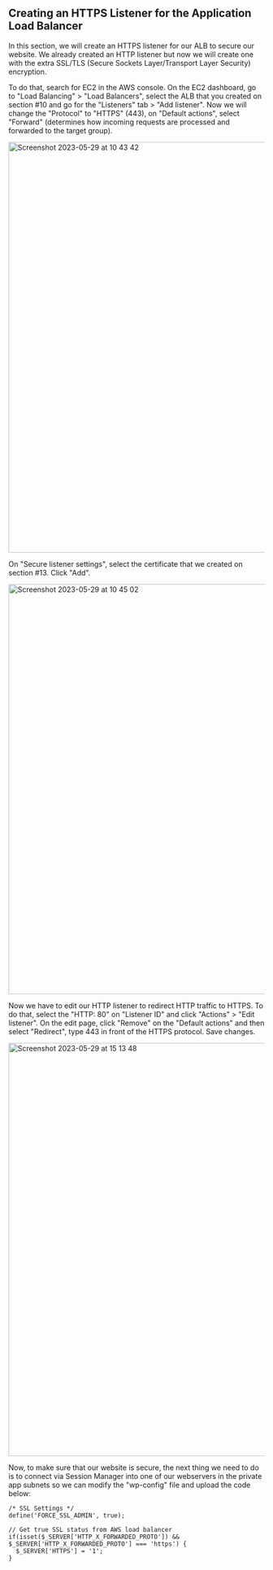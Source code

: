 ## Creating an HTTPS Listener for the Application Load Balancer

In this section, we will create an HTTPS listener for our ALB to secure our website. We already created an HTTP listener but now we will create one with the extra SSL/TLS (Secure Sockets Layer/Transport Layer Security) encryption.

To do that, search for EC2 in the AWS console. On the EC2 dashboard, go to "Load Balancing" > "Load Balancers", select the ALB that you created on section #10 and go for the "Listeners" tab > "Add listener". Now we will change the "Protocol" to "HTTPS" (443), on "Default actions", select "Forward" (determines how incoming requests are processed and forwarded to the target group).

<img width="808" alt="Screenshot 2023-05-29 at 10 43 42" src="https://github.com/leorickli/wordpress-aws/assets/106999054/76a324bc-efd2-4518-aee9-5cc45127e338">

On "Secure listener settings", select the certificate that we created on section #13. Click "Add".

<img width="807" alt="Screenshot 2023-05-29 at 10 45 02" src="https://github.com/leorickli/wordpress-aws/assets/106999054/751ac264-e7b7-4dcf-ab3c-85bbc898bff4">

Now we have to edit our HTTP listener to redirect HTTP traffic to HTTPS. To do that, select the "HTTP: 80" on "Listener ID" and click "Actions" > "Edit listener". On the edit page, click "Remove" on the "Default actions" and then select "Redirect", type 443 in front of the HTTPS protocol. Save changes.

<img width="813" alt="Screenshot 2023-05-29 at 15 13 48" src="https://github.com/leorickli/wordpress-aws/assets/106999054/33c2a47b-cd59-447f-b6a3-9d3301e0fd40">

Now, to make sure that our website is secure, the next thing we need to do is to connect via Session Manager into one of our webservers in the private app subnets so we can modify the "wp-config" file and upload the code below:

```
/* SSL Settings */
define('FORCE_SSL_ADMIN', true);

// Get true SSL status from AWS load balancer
if(isset($_SERVER['HTTP_X_FORWARDED_PROTO']) && $_SERVER['HTTP_X_FORWARDED_PROTO'] === 'https') {
  $_SERVER['HTTPS'] = '1';
}
```
